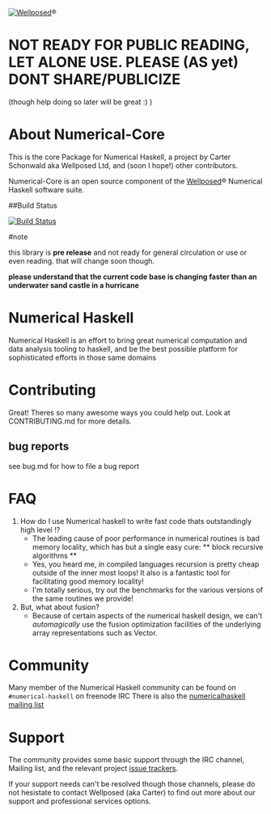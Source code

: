 [![Wellposed](http://www.wellposed.com/mini.png)](http://www.wellposed.com)® 

# NOT READY FOR PUBLIC READING, LET ALONE USE. PLEASE (AS yet) DONT SHARE/PUBLICIZE
(though help doing so later will be great :) ) 

# About  Numerical-Core
This is the core Package for Numerical Haskell, a project by Carter Schonwald aka
Wellposed Ltd, and (soon I hope!) other contributors.

Numerical-Core is an open source component of the [Wellposed](http://www.wellposed.com)® Numerical Haskell software suite. 

##Build Status

[![Build Status](https://secure.travis-ci.org/wellposed/numerical-core.png?branch=master)](http://travis-ci.org/wellposed/numerical-core)


#note 

this library is **pre release** and not ready for general circulation or use or even reading.
that will change soon though.

**please understand that the current code base is changing faster than an underwater sand castle in a hurricane**



# Numerical Haskell
Numerical Haskell is an effort to bring great numerical computation and data analysis
tooling to haskell, and be the best possible platform for sophisticated efforts in those same domains





# Contributing 
Great! Theres so many awesome ways you could help out. Look at CONTRIBUTING.md for more details.

## bug reports
see bug.md for how to file a bug report


# FAQ
1. How do I use Numerical haskell to write fast code thats outstandingly high level !?
    * The leading cause of poor performance in numerical routines is bad memory locality,
    which has but a single easy cure: ** block recursive algorithms **
    * Yes, you heard me, in compiled languages recursion is pretty cheap outside of the inner
    most loops! It also is a fantastic tool for facilitating good memory locality!
    * I'm totally serious, try out the benchmarks for the various versions of the same routines we
    provide!
2. But, what about fusion?   
    * Because of certain aspects of the numerical haskell design, we can't *automagically* use
    the fusion optimization facilities of the underlying array representations such as Vector.
    
# Community
Many member of the Numerical Haskell community can be found on `#numerical-haskell` on freenode IRC
There is also  the [numericalhaskell mailing list](https://groups.google.com/forum/#!forum/numericalhaskell)

# Support
The community provides some basic support through the IRC channel, Mailing list,
and the relevant project [issue trackers](http://github.com/wellposed). 

If your support needs can't be resolved though those channels, please do not 
hesistate to contact Wellposed (aka Carter) to find out more about our support and
professional services options.
















